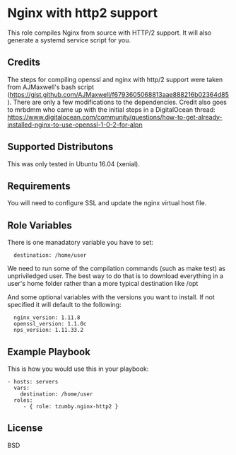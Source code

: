 Nginx with http2 support
=========

This role compiles Nginx from source with HTTP/2 support. It will also generate a systemd service script for you.

Credits
-------

The steps for compiling openssl and nginx with http/2 support were taken from AJMaxwell's bash script (https://gist.github.com/AJMaxwell/f6793605068813aae888216b02364d85). There are only a few modifications to the dependencies. Credit also goes to mrbdmm who came up with the initial steps in a DigitalOcean thread: https://www.digitalocean.com/community/questions/how-to-get-already-installed-nginx-to-use-openssl-1-0-2-for-alpn

Supported Distributons
----------------------

This was only tested in Ubuntu 16.04 (xenial).

Requirements
------------

You will need to configure SSL and update the nginx virtual host file.

Role Variables
--------------

There is one manadatory variable you have to set:
      
      destination: /home/user

We need to run some of the compilation commands (such as make test) as unpriviledged user. The best way to do that is to download everything in a user's home folder rather than a more typical destination like /opt

And some optional variables with the versions you want to install. If not specified it will default to the following:

      nginx_version: 1.11.8
      openssl_version: 1.1.0c
      nps_version: 1.11.33.2

Example Playbook
----------------

This is how you would use this in your playbook:

    - hosts: servers
      vars:
        destination: /home/user
      roles:
         - { role: tzumby.nginx-http2 }

License
-------

BSD
